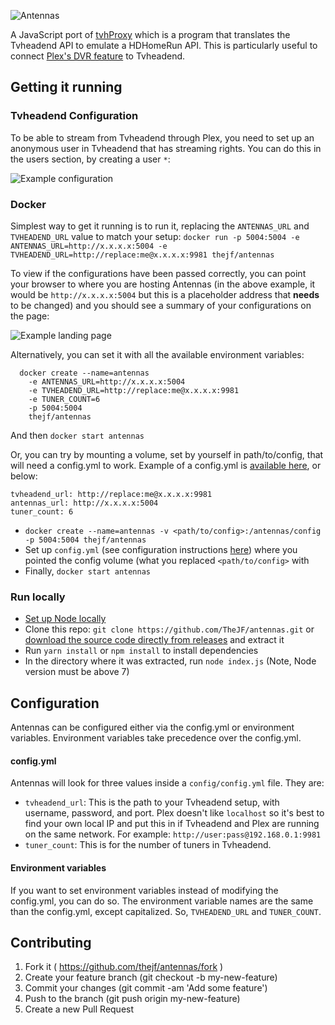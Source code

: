 ![Antennas](https://raw.githubusercontent.com/TheJF/antennas/master/docs/images/antennas-logo.png)

A JavaScript port of [tvhProxy](https://github.com/jkaberg/tvhProxy) which is a program that translates the Tvheadend API to emulate a HDHomeRun API. This is particularly useful to connect [Plex's DVR feature](https://www.plex.tv/features/live-tv-dvr/) to Tvheadend.

## Getting it running

### Tvheadend Configuration
To be able to stream from Tvheadend through Plex, you need to set up an anonymous user in Tvheadend that has streaming rights. You can do this in the users section, by creating a user `*`:

![Example configuration](https://raw.githubusercontent.com/TheJF/antennas/master/docs/images/tvheadend-config.png)

### Docker

Simplest way to get it running is to run it, replacing the `ANTENNAS_URL` and `TVHEADEND_URL` value to match your setup:
`docker run -p 5004:5004 -e ANTENNAS_URL=http://x.x.x.x:5004 -e TVHEADEND_URL=http://replace:me@x.x.x.x:9981 thejf/antennas`

To view if the configurations have been passed correctly, you can point your browser to where you are hosting Antennas (in the above example, it would be `http://x.x.x.x:5004` but this is a placeholder address that __needs__ to be changed) and you should see a summary of your configurations on the page:

![Example landing page](https://raw.githubusercontent.com/TheJF/antennas/master/docs/images/example-index.png)

Alternatively, you can set it with all the available environment variables:
```
  docker create --name=antennas
    -e ANTENNAS_URL=http://x.x.x.x:5004
    -e TVHEADEND_URL=http://replace:me@x.x.x.x:9981
    -e TUNER_COUNT=6
    -p 5004:5004
    thejf/antennas
```

And then `docker start antennas`

Or, you can try by mounting a volume, set by yourself in path/to/config, that will need a config.yml to work. Example of a config.yml is [available here](https://github.com/TheJF/antennas/blob/master/config/config.yml), or below:
```
tvheadend_url: http://replace:me@x.x.x.x:9981
antennas_url: http://x.x.x.x:5004
tuner_count: 6
```

* `docker create --name=antennas -v <path/to/config>:/antennas/config -p 5004:5004 thejf/antennas`
* Set up `config.yml` (see configuration instructions [here](https://github.com/TheJF/antennas#configuration)) where you pointed the config volume (what you replaced `<path/to/config>` with
* Finally, `docker start antennas`

### Run locally

* [Set up Node locally](https://nodejs.org/en/download/)
* Clone this repo: `git clone https://github.com/TheJF/antennas.git` or [download the source code directly from releases](https://github.com/TheJF/antennas/releases) and extract it
* Run `yarn install` or `npm install` to install dependencies
* In the directory where it was extracted, run `node index.js` (Note, Node version must be above 7)

## Configuration

Antennas can be configured either via the config.yml or environment variables. Environment variables take precedence over the config.yml.

#### config.yml

Antennas will look for three values inside a `config/config.yml` file. They are:

* `tvheadend_url`: This is the path to your Tvheadend setup, with username, password, and port. Plex doesn't like `localhost` so it's best to find your own local IP and put this in if Tvheadend and Plex are running on the same network. For example: `http://user:pass@192.168.0.1:9981`
* `tuner_count`: This is for the number of tuners in Tvheadend.

#### Environment variables

If you want to set environment variables instead of modifying the config.yml, you can do so. The environment variable names are the same than the config.yml, except capitalized. So, `TVHEADEND_URL` and `TUNER_COUNT`.

## Contributing

1. Fork it ( https://github.com/thejf/antennas/fork )
2. Create your feature branch (git checkout -b my-new-feature)
3. Commit your changes (git commit -am 'Add some feature')
4. Push to the branch (git push origin my-new-feature)
5. Create a new Pull Request
